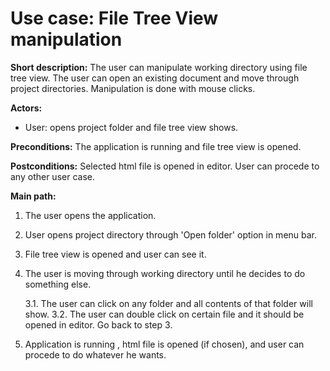 # Use case: File Tree View manipulation

**Short description:** The user can manipulate working directory using file tree view. The user can open an existing document and move through project directories. Manipulation is done with mouse clicks.

**Actors:** 
- User: opens project folder and file tree view shows.

**Preconditions:** The application is running and file tree view is opened.

**Postconditions:** Selected html file is opened in editor. User can procede to any other user case.

**Main path:**
1. The user opens the application.
2. User opens project directory through 'Open folder' option in menu bar.
2. File tree view is opened and user can see it.
3. The user is moving through working directory until he decides to do something else.

    3.1. The user can click on any folder and all contents of that folder will show.
    3.2. The user can double click on certain file and it should be opened in editor. Go back to step 3.
    
4. Application is running , html file is opened (if chosen), and user can procede to do whatever he wants.
